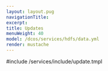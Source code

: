 ```yaml
---
layout: layout.pug
navigationTitle:
excerpt:
title: Updates
menuWeight: 40
model: /dcos/services/hdfs/data.yml
render: mustache
---
```


#include /services/include/update.tmpl
